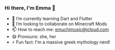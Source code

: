 ### Hi there, I'm Emma 👋

- 🌱 I’m currently learning Dart and Flutter
- 👯 I’m looking to collaborate on Minecraft Mods
- 📫 How to reach me: emuchimusic@icloud.com
- 😄 Pronouns: she, her
- ⚡ Fun fact: I'm a massive greek mythology nerd!
